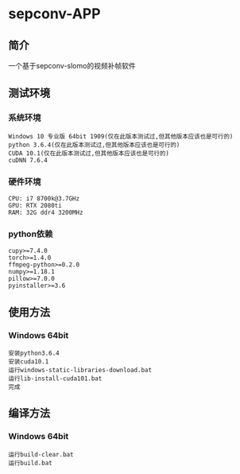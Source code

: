 # sepconv-APP

## 简介
一个基于sepconv-slomo的视频补帧软件

## 测试环境
### 系统环境
```
Windows 10 专业版 64bit 1909(仅在此版本测试过,但其他版本应该也是可行的)
python 3.6.4(仅在此版本测试过,但其他版本应该也是可行的)
CUDA 10.1(仅在此版本测试过,但其他版本应该也是可行的)
cuDNN 7.6.4
```

### 硬件环境
```
CPU: i7 8700k@3.7GHz
GPU: RTX 2080ti
RAM: 32G ddr4 3200MHz
```

### python依赖
```
cupy>=7.4.0
torch>=1.4.0
ffmpeg-python>=0.2.0
numpy>=1.18.1
pillow>=7.0.0
pyinstaller>=3.6
```

## 使用方法
### Windows 64bit
```
安装python3.6.4
安装cuda10.1
运行windows-static-libraries-download.bat
运行lib-install-cuda101.bat
完成
```

## 编译方法
### Windows 64bit
```
运行build-clear.bat
运行build.bat
```
